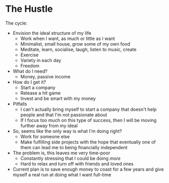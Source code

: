 # The Hustle

The cycle:

* Envision the ideal structure of my life
  * Work when I want, as much or little as I want
  * Minimalist, small house, grow some of my own food
  * Meditate, learn, socialise, laugh, listen to music, create
  * Exercise
  * Variety in each day
  * Freedom
* What do I need?
  * Money, passive income
* How do I get it?
  * Start a company
  * Release a hit game
  * Invest and be smart with my money
* Pitfalls
  * I can't actually bring myself to start a company that doesn't help people and that I'm not passionate about
  * If I focus too much on this type of success, then I will be moving further away from my ideal
* So, seems like the only way is what I'm doing right?
  * Work for someone else
  * Make fulfilling side projects with the hope that eventually one of them can lead me to being financially independent
* The problem is, this leaves me very time-poor
  * Constantly stressing that I could be doing _more_
  * Hard to relax and turn off with friends and loved ones
* Current plan is to save enough money to coast for a few years and give myself a real run at doing what I want full-time

